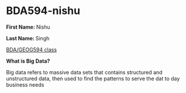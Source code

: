 # BDA594-nishu

<b>First Name: </b> Nishu

<b> Last Name: </b> Singh

<a href = https://sdsu.instructure.com/courses/113151>BDA/GEOG594 class</a>

<b>What is Big Data?</b>
  
Big data refers to massive data sets that contains structured and unstructured data, then used to find the patterns to serve the dat to day business needs  
